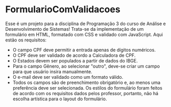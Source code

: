 # FormularioComValidacoes
Esse é um projeto para a disciplina de Programação 3 do curso de Análise e Desenvolvimento de Sistemas!
Trata-se da implementação de um formulário em HTML, formatado com CSS e validado com JavaScript.
Aqui estão os requisitos: 
- O campo CPF deve permitir a entrada apenas de dígitos numéricos.
- O CPF deve ser validado de acordo a Calculadora de CPF.
- O Estados devem ser populados a partir de dados do IBGE.
- Para o campo Gênero, ao selecionar "outro", deve-se criar um campo para que usuário insira manualmente.
- O e-mail deve ser validado como um formato válido.
- Todos os campos são de preenchimento obrigatório e, ao menos uma preferência deve ser selecionada.
Os estilos do formulário foram feitos de acordo com os requisitos dados pelos professor, portanto, não há escolha artística para o layout do formulário.
